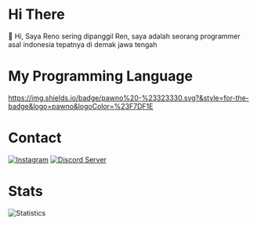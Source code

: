 # Hi There
👋 Hi, Saya Reno sering dipanggil Ren, saya adalah seorang programmer asal indonesia tepatnya di demak jawa tengah

# My Programming Language
https://img.shields.io/badge/pawno%20-%23323330.svg?&style=for-the-badge&logo=pawno&logoColor=%23F7DF1E

# Contact 
[![Instagram](https://img.shields.io/badge/Instagram-E4405F?style=for-the-badge&logo=instagram&logoColor=white)](https://instagram.com/hmm_menarik_) 
[![Discord Server](https://img.shields.io/badge/Discord-5b6beb?style=for-the-badge&logo=discord&logoColor=white)](https://discord.gg/tVMSMkYA2D)


# Stats
![Statistics](https://github-readme-stats.vercel.app//api?username=renodwi&show_icons=true&count_private=true&hide_title=true&bg_color=30,e96443,904e95&title_color=fff&text_color=fff)
